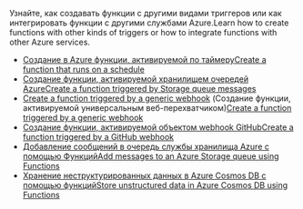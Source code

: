 <span data-ttu-id="1cd27-101">Узнайте, как создавать функции с другими видами триггеров или как интегрировать функции с другими службами Azure.</span><span class="sxs-lookup"><span data-stu-id="1cd27-101">Learn how to create functions with other kinds of triggers or how to integrate functions with other Azure services.</span></span>


+ [<span data-ttu-id="1cd27-102">Создание в Azure функции, активируемой по таймеру</span><span class="sxs-lookup"><span data-stu-id="1cd27-102">Create a function that runs on a schedule</span></span>](../articles/azure-functions/functions-create-scheduled-function.md) 
+ [<span data-ttu-id="1cd27-103">Создание функции, активируемой хранилищем очередей Azure</span><span class="sxs-lookup"><span data-stu-id="1cd27-103">Create a function triggered by Storage queue messages</span></span>](../articles/azure-functions/functions-create-storage-queue-triggered-function.md) 
+ <span data-ttu-id="1cd27-104">[Create a function triggered by a generic webhook](../articles/azure-functions/functions-create-generic-webhook-triggered-function.md) (Создание функции, активируемой универсальным веб-перехватчиком)</span><span class="sxs-lookup"><span data-stu-id="1cd27-104">[Create a function triggered by a generic webhook](../articles/azure-functions/functions-create-generic-webhook-triggered-function.md)</span></span>
+ [<span data-ttu-id="1cd27-105">Создание функции, активируемой объектом webhook GitHub</span><span class="sxs-lookup"><span data-stu-id="1cd27-105">Create a function triggered by a GitHub webhook</span></span>](../articles/azure-functions/functions-create-github-webhook-triggered-function.md) 
+ [<span data-ttu-id="1cd27-106">Добавление сообщений в очередь службы хранилища Azure с помощью Функций</span><span class="sxs-lookup"><span data-stu-id="1cd27-106">Add messages to an Azure Storage queue using Functions</span></span>](../articles/azure-functions/functions-integrate-storage-queue-output-binding.md) 
+ [<span data-ttu-id="1cd27-107">Хранение неструктурированных данных в Azure Cosmos DB с помощью функций</span><span class="sxs-lookup"><span data-stu-id="1cd27-107">Store unstructured data in Azure Cosmos DB using Functions</span></span>](../articles/azure-functions/functions-integrate-store-unstructured-data-cosmosdb.md)
